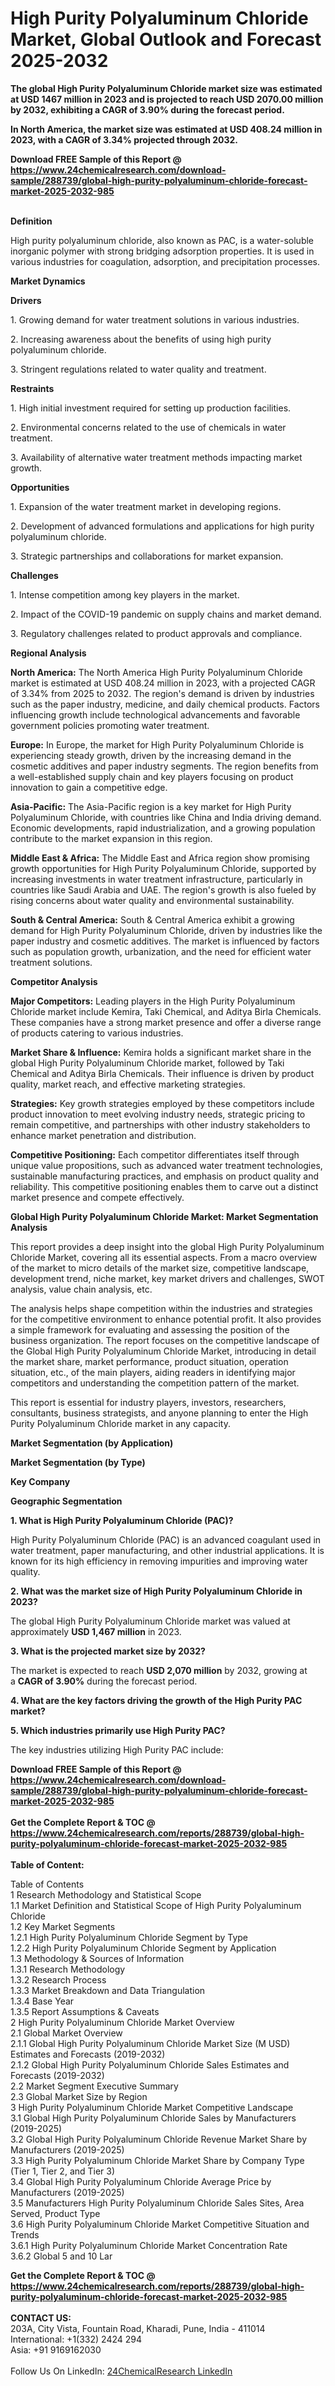 <h1>High Purity Polyaluminum Chloride Market, Global Outlook and Forecast 2025-2032</h1><p><strong>The global High Purity Polyaluminum Chloride market size was estimated at USD 1467 million in 2023 and is projected to reach USD 2070.00 million by 2032, exhibiting a CAGR of 3.90% during the forecast period.</strong></p><p>
</p><p><strong>In North America, the market size was estimated at USD 408.24 million in 2023, with a CAGR of 3.34% projected through 2032.</strong></p><div><b>Download FREE Sample of this Report @ 
            <a href="https://www.24chemicalresearch.com/download-sample/288739/global-high-purity-polyaluminum-chloride-forecast-market-2025-2032-985">
            https://www.24chemicalresearch.com/download-sample/288739/global-high-purity-polyaluminum-chloride-forecast-market-2025-2032-985</a></b></div><br><p>
<strong>Definition</strong></p><p>
</p><p>High purity polyaluminum chloride, also known as PAC, is a water-soluble inorganic polymer with strong bridging adsorption properties. It is used in various industries for coagulation, adsorption, and precipitation processes.</p><p>
<strong>Market Dynamics</strong></p><p>
<strong>Drivers</strong></p><p>
</p><p>1. Growing demand for water treatment solutions in various industries.</p><p>
</p><p>2. Increasing awareness about the benefits of using high purity polyaluminum chloride.</p><p>
</p><p>3. Stringent regulations related to water quality and treatment.</p><p>
<strong>Restraints</strong></p><p>
</p><p>1. High initial investment required for setting up production facilities.</p><p>
</p><p>2. Environmental concerns related to the use of chemicals in water treatment.</p><p>
</p><p>3. Availability of alternative water treatment methods impacting market growth.</p><p>
<strong>Opportunities</strong></p><p>
</p><p>1. Expansion of the water treatment market in developing regions.</p><p>
</p><p>2. Development of advanced formulations and applications for high purity polyaluminum chloride.</p><p>
</p><p>3. Strategic partnerships and collaborations for market expansion.</p><p>
<strong>Challenges</strong></p><p>
</p><p>1. Intense competition among key players in the market.</p><p>
</p><p>2. Impact of the COVID-19 pandemic on supply chains and market demand.</p><p>
</p><p>3. Regulatory challenges related to product approvals and compliance.</p><p>
<strong>Regional Analysis</strong></p><p>
</p><p><strong>North America:</strong> The North America High Purity Polyaluminum Chloride market is estimated at USD 408.24 million in 2023, with a projected CAGR of 3.34% from 2025 to 2032. The region's demand is driven by industries such as the paper industry, medicine, and daily chemical products. Factors influencing growth include technological advancements and favorable government policies promoting water treatment.</p><p>
</p><p><strong>Europe:</strong> In Europe, the market for High Purity Polyaluminum Chloride is experiencing steady growth, driven by the increasing demand in the cosmetic additives and paper industry segments. The region benefits from a well-established supply chain and key players focusing on product innovation to gain a competitive edge.</p><p>
</p><p><strong>Asia-Pacific:</strong> The Asia-Pacific region is a key market for High Purity Polyaluminum Chloride, with countries like China and India driving demand. Economic developments, rapid industrialization, and a growing population contribute to the market expansion in this region.</p><p>
</p><p><strong>Middle East &amp; Africa:</strong> The Middle East and Africa region show promising growth opportunities for High Purity Polyaluminum Chloride, supported by increasing investments in water treatment infrastructure, particularly in countries like Saudi Arabia and UAE. The region's growth is also fueled by rising concerns about water quality and environmental sustainability.</p><p>
</p><p><strong>South &amp; Central America:</strong> South &amp; Central America exhibit a growing demand for High Purity Polyaluminum Chloride, driven by industries like the paper industry and cosmetic additives. The market is influenced by factors such as population growth, urbanization, and the need for efficient water treatment solutions.</p><p>
<strong>Competitor Analysis</strong></p><p>
</p><p><strong>Major Competitors:</strong> Leading players in the High Purity Polyaluminum Chloride market include Kemira, Taki Chemical, and Aditya Birla Chemicals. These companies have a strong market presence and offer a diverse range of products catering to various industries.</p><p>
</p><p><strong>Market Share &amp; Influence:</strong> Kemira holds a significant market share in the global High Purity Polyaluminum Chloride market, followed by Taki Chemical and Aditya Birla Chemicals. Their influence is driven by product quality, market reach, and effective marketing strategies.</p><p>
</p><p><strong>Strategies:</strong> Key growth strategies employed by these competitors include product innovation to meet evolving industry needs, strategic pricing to remain competitive, and partnerships with other industry stakeholders to enhance market penetration and distribution.</p><p>
</p><p><strong>Competitive Positioning:</strong> Each competitor differentiates itself through unique value propositions, such as advanced water treatment technologies, sustainable manufacturing practices, and emphasis on product quality and reliability. This competitive positioning enables them to carve out a distinct market presence and compete effectively.</p><p>
<strong>Global High Purity Polyaluminum Chloride Market: Market Segmentation Analysis</strong></p><p>
</p><p>This report provides a deep insight into the global High Purity Polyaluminum Chloride Market, covering all its essential aspects. From a macro overview of the market to micro details of the market size, competitive landscape, development trend, niche market, key market drivers and challenges, SWOT analysis, value chain analysis, etc.</p><p>
</p><p>The analysis helps shape competition within the industries and strategies for the competitive environment to enhance potential profit. It also provides a simple framework for evaluating and assessing the position of the business organization. The report focuses on the competitive landscape of the Global High Purity Polyaluminum Chloride Market, introducing in detail the market share, market performance, product situation, operation situation, etc., of the main players, aiding readers in identifying major competitors and understanding the competition pattern of the market.</p><p>
</p><p>This report is essential for industry players, investors, researchers, consultants, business strategists, and anyone planning to enter the High Purity Polyaluminum Chloride market in any capacity.</p><p>
<strong>Market Segmentation (by Application)</strong></p><p>
</p><p>
<strong>Market Segmentation (by Type)</strong></p><p>
</p><p>
<strong>Key Company</strong></p><p>
</p><p>
<strong>Geographic Segmentation</strong></p><p>
</p><p>
<strong>1. What is High Purity Polyaluminum Chloride (PAC)?</strong></p><p>
</p><p>High Purity Polyaluminum Chloride (PAC) is an advanced coagulant used in water treatment, paper manufacturing, and other industrial applications. It is known for its high efficiency in removing impurities and improving water quality.</p><p>
<strong>2. What was the market size of High Purity Polyaluminum Chloride in 2023?</strong></p><p>
</p><p>The global High Purity Polyaluminum Chloride market was valued at approximately <strong>USD 1,467 million</strong> in 2023.</p><p>
<strong>3. What is the projected market size by 2032?</strong></p><p>
</p><p>The market is expected to reach <strong>USD 2,070 million</strong> by 2032, growing at a <strong>CAGR of 3.90%</strong> during the forecast period.</p><p>
<strong>4. What are the key factors driving the growth of the High Purity PAC market?</strong></p><p>
</p><p>
<strong>5. Which industries primarily use High Purity PAC?</strong></p><p>
</p><p>The key industries utilizing High Purity PAC include:</p><p>
</p><div><b>Download FREE Sample of this Report @ 
            <a href="https://www.24chemicalresearch.com/download-sample/288739/global-high-purity-polyaluminum-chloride-forecast-market-2025-2032-985">
            https://www.24chemicalresearch.com/download-sample/288739/global-high-purity-polyaluminum-chloride-forecast-market-2025-2032-985</a></b></div><br><div><b>Get the Complete Report & TOC @ 
            <a href="https://www.24chemicalresearch.com/reports/288739/global-high-purity-polyaluminum-chloride-forecast-market-2025-2032-985">
            https://www.24chemicalresearch.com/reports/288739/global-high-purity-polyaluminum-chloride-forecast-market-2025-2032-985</a></b></div><br>
            <b>Table of Content:</b><p>Table of Contents<br />
1 Research Methodology and Statistical Scope<br />
1.1 Market Definition and Statistical Scope of High Purity Polyaluminum Chloride<br />
1.2 Key Market Segments<br />
1.2.1 High Purity Polyaluminum Chloride Segment by Type<br />
1.2.2 High Purity Polyaluminum Chloride Segment by Application<br />
1.3 Methodology & Sources of Information<br />
1.3.1 Research Methodology<br />
1.3.2 Research Process<br />
1.3.3 Market Breakdown and Data Triangulation<br />
1.3.4 Base Year<br />
1.3.5 Report Assumptions & Caveats<br />
2 High Purity Polyaluminum Chloride Market Overview<br />
2.1 Global Market Overview<br />
2.1.1 Global High Purity Polyaluminum Chloride Market Size (M USD) Estimates and Forecasts (2019-2032)<br />
2.1.2 Global High Purity Polyaluminum Chloride Sales Estimates and Forecasts (2019-2032)<br />
2.2 Market Segment Executive Summary<br />
2.3 Global Market Size by Region<br />
3 High Purity Polyaluminum Chloride Market Competitive Landscape<br />
3.1 Global High Purity Polyaluminum Chloride Sales by Manufacturers (2019-2025)<br />
3.2 Global High Purity Polyaluminum Chloride Revenue Market Share by Manufacturers (2019-2025)<br />
3.3 High Purity Polyaluminum Chloride Market Share by Company Type (Tier 1, Tier 2, and Tier 3)<br />
3.4 Global High Purity Polyaluminum Chloride Average Price by Manufacturers (2019-2025)<br />
3.5 Manufacturers High Purity Polyaluminum Chloride Sales Sites, Area Served, Product Type<br />
3.6 High Purity Polyaluminum Chloride Market Competitive Situation and Trends<br />
3.6.1 High Purity Polyaluminum Chloride Market Concentration Rate<br />
3.6.2 Global 5 and 10 Lar</p><div><b>Get the Complete Report & TOC @ 
            <a href="https://www.24chemicalresearch.com/reports/288739/global-high-purity-polyaluminum-chloride-forecast-market-2025-2032-985">
            https://www.24chemicalresearch.com/reports/288739/global-high-purity-polyaluminum-chloride-forecast-market-2025-2032-985</a></b></div><br><b>CONTACT US:</b><br>
            203A, City Vista, Fountain Road, Kharadi, Pune, India - 411014<br>
            International: +1(332) 2424 294<br>
            Asia: +91 9169162030 <br><br>
            Follow Us On LinkedIn: <a href="https://www.linkedin.com/company/24chemicalresearch/">24ChemicalResearch LinkedIn</a>